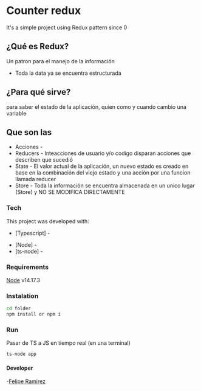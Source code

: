 # Counter redux
It's a simple project using Redux pattern since 0

## ¿Qué es Redux?

Un patron para el manejo de la información

- Toda la data ya se encuentra estructurada

## ¿Para qué sirve?

para saber el estado de la aplicación, quien como y cuando cambio una variable

## Que son las

- Acciones - 
- Reducers - Inteacciones de usuario y/o codigo disparan acciones que describen que sucedió
- State - El valor actual de la aplicación, un nuevo estado es creado en base en la combinación del viejo estado y una acción por una funcion llamada reducer
- Store - Toda la información se encuentra almacenada en un unico lugar (Store) y NO SE MODIFICA DIRECTAMENTE

### Tech

This project was developed with:

- [Typescript] -

* [Node] -
* [ts-node] -

### Requirements

[Node](https://nodejs.org/) v14.17.3

### Instalation

```sh
cd folder
npm install or npm i
```

### Run

Pasar de TS a JS en tiempo real (en una terminal)

```sh
ts-node app
```

#### Developer

-[Felipe Ramirez](https://mrinternauta.com)
